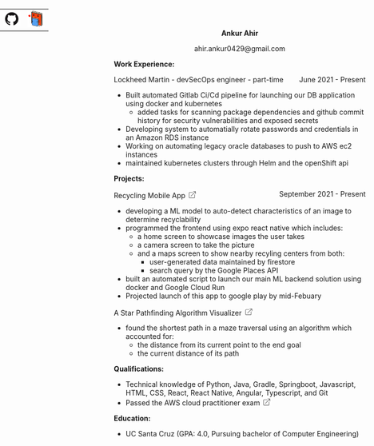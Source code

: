<style type="text/css">
#leftAlign {float:left;}
#rightAlign {float:right;}

img[alt=image] {
    width: 35px;
}
td, th {
   border: none!important;
}

table {
    position: absolute;
    right: 50px;
    top: 10px;
}

</style>

**<div align="center">Ankur Ahir</div>**

<p align="center">ahir.ankur0429@gmail.com</p>

|| | |
| ----------- | ----------- | ----------- | 
| [![image](LinkedIn_logo_initials.png)](https://www.linkedin.com/in/ankur-ahir-93b041211/)      | [![image](GitHub.jpg)](https://github.com/Ankur-0429) | [![image](logoSmall.jpg)](https://portfolio-ankur-0429.vercel.app/) |

**Work Experience:**
<div id="leftAlign">
    Lockheed Martin - devSecOps engineer - part-time
</div>
<div id="rightAlign">
    June 2021 - Present
</div>
<div style="clear: both;"></div>

* Built automated Gitlab Ci/Cd pipeline for launching our DB application using docker and kubernetes
  * added tasks for scanning package dependencies and github commit history for security vulnerabilities and exposed secrets
* Developing system to automatially rotate passwords and credentials in an Amazon RDS instance
* Working on automating legacy oracle databases to push to AWS ec2 instances
* maintained kubernetes clusters through Helm and the openShift api

**Projects:**
<div id="leftAlign">
    Recycling Mobile App
    <a href="https://portfolio-ankur-0429.vercel.app/#projects">
    <img src="open-link.png" alt="drawing" style="width:20px;"/>
  </a>
</div>
<div id="rightAlign">
    September 2021 - Present
</div>
<div style="clear: both;"></div>

* developing a ML model to auto-detect characteristics of an image to determine recyclability
* programmed the frontend using expo react native which includes:
  *  a home screen to showcase images the user takes
  *  a camera screen to take the picture
  *  and a maps screen to show nearby recyling centers from both: 
     *  user-generated data maintained by firestore
     *  search query by the Google Places API
* built an automated script to launch our main ML backend solution using docker and Google Cloud Run
* Projected launch of this app to google play by mid-Febuary

<div id="leftAlign">
    A Star Pathfinding Algorithm Visualizer
    <a href="https://astaralgorithm.ankurahir.repl.co/">
    <img src="open-link.png" alt="drawing" style="width:20px;"/>
  </a>
</div>
<div id="rightAlign">
</div>
<div style="clear: both;"></div>

* found the shortest path in a maze traversal using an algorithm which accounted for:
  * the distance from its current point to the end goal
  * the current distance of its path


**Qualifications:**
* Technical knowledge of Python, Java, Gradle, Springboot, Javascript, HTML, CSS, React, React Native, Angular, Typescript, and Git
* Passed the AWS cloud practitioner exam 
  <a href="https://www.credly.com/badges/2d748ac2-1b78-4518-a092-ecc74606bb0c?source=linked_in_profile">
    <img src="open-link.png" alt="drawing" style="width:20px;"/>
  </a>

**Education:**

<div>
    <ul>
        <li>UC Santa Cruz (GPA: 4.0, Pursuing bachelor of Computer Engineering)</li>
    </ul>
</div>